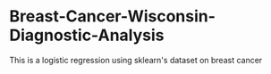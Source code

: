 # Breast-Cancer-Wisconsin-Diagnostic-Analysis
This is a logistic regression using sklearn's dataset on breast cancer
